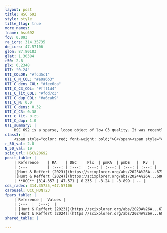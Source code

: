 ```yaml
---
layout: post
title: HSC 692
style: style
title_flag: true
more_names: 
fname: hsc692
fov: 0.093
ra_icrs: 314.35735
de_icrs: 47.57106
glon: 87.80183
glat: 1.30384
r50: 2.8
plx: 0.2348
UTI: "0.24"
UTI_COLOR: "#fcd5c1"
UTI_C_N_COL: "#e0a6b3"
UTI_C_dens_COL: "#fee6ca"
UTI_C_C3_COL: "#fff1d4"
UTI_C_lit_COL: "#fdd7c3"
UTI_C_dup_COL: "#a6cab9"
UTI_C_N: 0.0
UTI_C_dens: 0.32
UTI_C_C3: 0.38
UTI_C_lit: 0.25
UTI_C_dup: 1.0
UTI_summary: |
    HSC 692 is a sparse, loose object of low C3 quality. It was recently reported in the literature.<br><br><span style="color: #99180f; font-weight: bold;">Warning: </span>contains less than 25 stars with <i>P>0.5</i> estimated.
class3: |
    <span style="color: red; font-weight: bold;">C</span><span style="color: #FFC300; font-weight: bold;">B</span>
r_50_val: 2.8
N_50_val: 19
scix_url: HSC%20692
posit_table: |
    | Reference    | RA    | DEC   | Plx  | pmRA  | pmDE   |  Rv  |
    | :---         | :---: | :---: | :---: | :---: | :---: | :---: |
    |[Hunt & Reffert (2023)](https://scixplorer.org/abs/2023A%26A...673A.114H) | 314.361 | 47.569 | 0.239 | -3.243 | -3.9 | -- |
    |[Hunt & Reffert (2024)](https://scixplorer.org/abs/2024A%26A...686A..42H) | 314.361 | 47.569 | 0.239 | -3.243 | -3.9 | -- |
    | **UCC** |314.357 | 47.571 | 0.235 | -3.24 | -3.899 | -- | 
cds_radec: 314.35735,+47.57106
carousel: UCC_HUNT23
fpars_table: |
    | Reference |  Values |
    | :---  |  :---:  |
    | [Hunt & Reffert (2023)](https://scixplorer.org/abs/2023A%26A...673A.114H) | `AV50=3.004, diffAV50=1.829, MOD50=12.876, logAge50=7.801` |
    | [Hunt & Reffert (2024)](https://scixplorer.org/abs/2024A%26A...686A..42H) | `MassJ=416.523` |
shared_table: |
    
---
```

